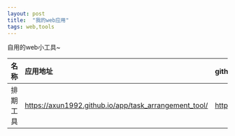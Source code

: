 ```yaml
---
layout: post
title:  "我的web应用"
tags: web,tools
---
```

自用的web小工具~   
<!--more-->
|名称|应用地址|github仓库|
|:--|:--|:--|
|排期工具|https://axun1992.github.io/app/task_arrangement_tool/|https://github.com/axun1992/task_arrangement_tool|
